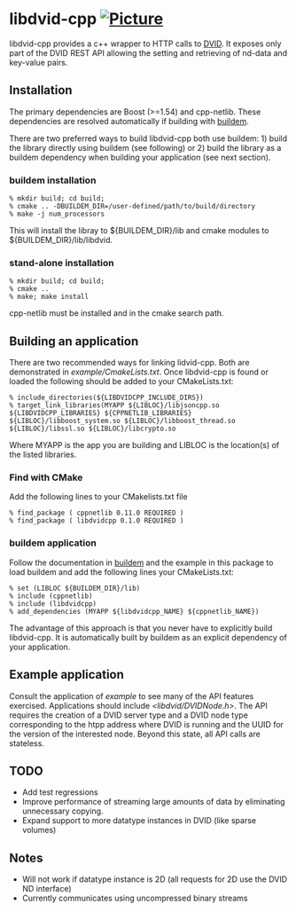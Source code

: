 # libdvid-cpp [![Picture](https://raw.github.com/janelia-flyem/janelia-flyem.github.com/master/images/gray_janelia_logo.png)](http://janelia.org/)

libdvid-cpp provides a c++ wrapper to HTTP calls to [DVID](https://github.com/janelia-flyem/dvid).
It exposes only part of the DVID REST API allowing the setting and
retrieving of nd-data and key-value pairs.

## Installation

The primary dependencies are Boost (>=1.54) and cpp-netlib.  These dependencies are
resolved automatically if building with [buildem](https://github.com/janelia-flyem/buildem).

There are two preferred ways to build libdvid-cpp both use buildem: 1) build the library directly using buildem (see following) or 2) build the library as a buildem dependency when building your application (see next section).

### buildem installation
    
    % mkdir build; cd build;
    % cmake .. -DBUILDEM_DIR=/user-defined/path/to/build/directory
    % make -j num_processors

This will install the libray to ${BUILDEM_DIR}/lib and cmake modules to ${BUILDEM_DIR}/lib/libdvid.

### stand-alone installation

    % mkdir build; cd build;
    % cmake ..
    % make; make install

cpp-netlib must be installed and in the cmake search path.

## Building an application

There are two recommended ways for linking lidvid-cpp.  Both are demonstrated in *example/CmakeLists.txt*.  Once libdvid-cpp is found or loaded the following should be added to your CMakeLists.txt:

    % include_directories(${LIBDVIDCPP_INCLUDE_DIRS})
    % target_link_libraries(MYAPP ${LIBLOC}/libjsoncpp.so ${LIBDVIDCPP_LIBRARIES} ${CPPNETLIB_LIBRARIES} ${LIBLOC}/libboost_system.so ${LIBLOC}/libboost_thread.so ${LIBLOC}/libssl.so ${LIBLOC}/libcrypto.so

Where MYAPP is the app you are building and LIBLOC is the location(s) of the listed libraries.

### Find with CMake

Add the following lines to your CMakelists.txt file

    % find_package ( cppnetlib 0.11.0 REQUIRED )
    % find_package ( libdvidcpp 0.1.0 REQUIRED )
    
### buildem application

Follow the documentation in [buildem](https://github.com/janelia-flyem/buildem) and the example in this package to load buildem and add the following lines your CMakeLists.txt:
    
    % set (LIBLOC ${BUILDEM_DIR}/lib) 
    % include (cppnetlib)
    % include (libdvidcpp)
    % add_dependencies (MYAPP ${libdvidcpp_NAME} ${cppnetlib_NAME})
    
The advantage of this approach is that you never have to explicitly build libdvid-cpp.  It is automatically built by buildem as an explicit dependency of your application.
    
## Example application

Consult the application of *example* to see many of the API features exercised.  Applications should include *<libdvid/DVIDNode.h>*.  The API requires the creation of a DVID server type and a DVID node type corresponding to the htpp address where DVID is running and the UUID for the version of the interested node.  Beyond this state, all API calls are stateless.
    
## TODO

* Add test regressions
* Improve performance of streaming large amounts of data by eliminating unnecessary copying.
* Expand support to more datatype instances in DVID (like sparse volumes)

## Notes
    
* Will not work if datatype instance is 2D (all requests for 2D use the DVID ND interface)
* Currently communicates using uncompressed binary streams
